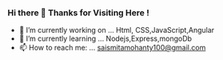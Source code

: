 ### Hi there 👋 Thanks for Visiting Here ! ###  
* 🔭 I’m currently working on ... Html, CSS,JavaScript,Angular  
* 🌱 I’m currently learning ... Nodejs,Express,mongoDb  
* 📫 How to reach me: ... saismitamohanty100@gmail.com
